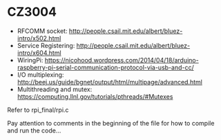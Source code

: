 CZ3004
======

* RFCOMM socket: http://people.csail.mit.edu/albert/bluez-intro/x502.html
* Service Registering: http://people.csail.mit.edu/albert/bluez-intro/x604.html
* WiringPi: https://nicohood.wordpress.com/2014/04/18/arduino-raspberry-pi-serial-communication-protocol-via-usb-and-cc/
* I/O multiplexing: http://beej.us/guide/bgnet/output/html/multipage/advanced.html
* Multithreading and mutex: https://computing.llnl.gov/tutorials/pthreads/#Mutexes

Refer to rpi_final/rpi.c

Pay attention to comments in the beginning of the file for how to compile and run the code...


